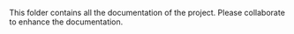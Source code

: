 This folder contains all the documentation of the project.
Please collaborate to enhance the documentation.

